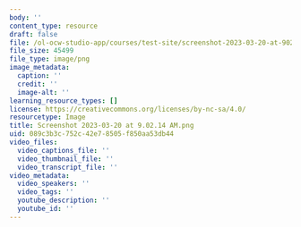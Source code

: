 ```yaml
---
body: ''
content_type: resource
draft: false
file: /ol-ocw-studio-app/courses/test-site/screenshot-2023-03-20-at-90214-am.png
file_size: 45499
file_type: image/png
image_metadata:
  caption: ''
  credit: ''
  image-alt: ''
learning_resource_types: []
license: https://creativecommons.org/licenses/by-nc-sa/4.0/
resourcetype: Image
title: Screenshot 2023-03-20 at 9.02.14 AM.png
uid: 089c3b3c-752c-42e7-8505-f850aa53db44
video_files:
  video_captions_file: ''
  video_thumbnail_file: ''
  video_transcript_file: ''
video_metadata:
  video_speakers: ''
  video_tags: ''
  youtube_description: ''
  youtube_id: ''
---
```

